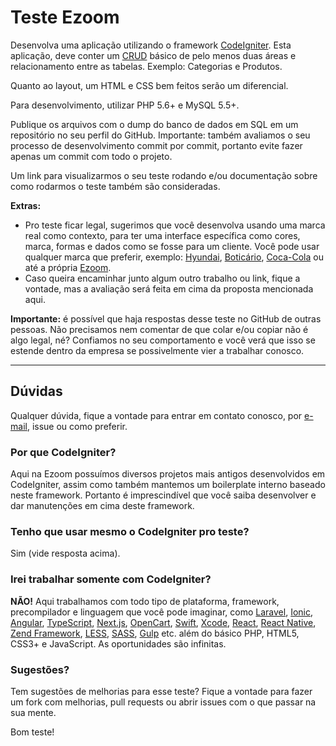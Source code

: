# Teste Ezoom

Desenvolva uma aplicação utilizando o framework [CodeIgniter](http://codeigniter.com). Esta aplicação, deve conter um [CRUD](https://pt.wikipedia.org/wiki/CRUD) básico de pelo menos duas áreas e relacionamento entre as tabelas. Exemplo: Categorias e Produtos.

Quanto ao layout, um HTML e CSS bem feitos serão um diferencial.

Para desenvolvimento, utilizar PHP 5.6+ e MySQL 5.5+.

Publique os arquivos com o dump do banco de dados em SQL em um repositório no seu perfil do GitHub. Importante: também avaliamos o seu processo de desenvolvimento commit por commit, portanto evite fazer apenas um commit com todo o projeto.

Um link para visualizarmos o seu teste rodando e/ou documentação sobre como rodarmos o teste também são consideradas.

**Extras:**
* Pro teste ficar legal, sugerimos que você desenvolva usando uma marca real como contexto, para ter uma interface específica como cores, marca, formas e dados como se fosse para um cliente. Você pode usar qualquer marca que preferir, exemplo: [Hyundai](https://www.hyundai.com.br/), [Boticário](http://www.boticario.com.br/), [Coca-Cola](https://www.cocacola.com.br/pt/home/) ou até a própria [Ezoom](http://www.ezoom.com.br/).
* Caso queira encaminhar junto algum outro trabalho ou link, fique a vontade, mas a avaliação será feita em cima da proposta mencionada aqui.

**Importante:** é possível que haja respostas desse teste no GitHub de outras pessoas. Não precisamos nem comentar de que colar e/ou copiar não é algo legal, né? Confiamos no seu comportamento e você verá que isso se estende dentro da empresa se possivelmente vier a trabalhar conosco.

---

## Dúvidas

Qualquer dúvida, fique a vontade para entrar em contato conosco, por [e-mail](giovanni@grupoezoom.com.br), issue ou como preferir.

### Por que CodeIgniter?

Aqui na Ezoom possuímos diversos projetos mais antigos desenvolvidos em CodeIgniter, assim como também mantemos um boilerplate interno baseado neste framework. Portanto é imprescindível que você saiba desenvolver e dar manutenções em cima deste framework.

### Tenho que usar mesmo o CodeIgniter pro teste?

Sim (vide resposta acima).

### Irei trabalhar somente com CodeIgniter?

**NÃO!** Aqui trabalhamos com todo tipo de plataforma, framework, precompilador e linguagem que você pode imaginar, como [Laravel](https://laravel.com/), [Ionic](https://ionicframework.com/), [Angular](https://angular.io/), [TypeScript](https://www.typescriptlang.org/), [Next.js](https://nextjs.org/), [OpenCart](https://www.opencart.com/), [Swift](https://developer.apple.com/swift/), [Xcode](https://developer.apple.com/xcode/), [React](https://reactjs.org/), [React Native](https://facebook.github.io/react-native/), [Zend Framework](https://framework.zend.com/), [LESS](http://lesscss.org/), [SASS](https://sass-lang.com/), [Gulp](https://gulpjs.com/) etc. além do básico PHP, HTML5, CSS3+ e JavaScript. As oportunidades são infinitas.

### Sugestões?

Tem sugestões de melhorias para esse teste? Fique a vontade para fazer um fork com melhorias, pull requests ou abrir issues com o que passar na sua mente.

Bom teste!
